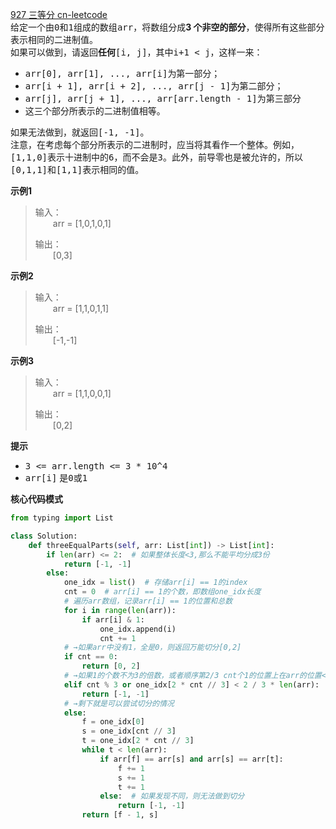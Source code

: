 [927 三等分 cn-leetcode](https://leetcode.cn/problems/three-equal-parts/description/)
<br>给定一个由<kbd>0</kbd>和<kbd>1</kbd>组成的数组<kbd>arr</kbd>，将数组分成**3 个非空的部分**，使得所有这些部分表示相同的二进制值。
<br>如果可以做到，请返回**任何**<kbd>[i, j]</kbd>，其中<kbd>i+1 < j</kbd>，这样一来：
<ul>
<li><kbd>arr[0], arr[1], ..., arr[i]</kbd>为第一部分；</li>
<li><kbd>arr[i + 1], arr[i + 2], ..., arr[j - 1]</kbd>为第二部分；</li>
<li><kbd>arr[j], arr[j + 1], ..., arr[arr.length - 1]</kbd>为第三部分</li>
<li>这三个部分所表示的二进制值相等。</li>
</ul>
如果无法做到，就返回<kbd>[-1, -1]</kbd>。
<br>注意，在考虑每个部分所表示的二进制时，应当将其看作一个整体。例如，<kbd>[1,1,0]</kbd>表示十进制中的<kbd>6</kbd>，而不会是<kbd>3</kbd>。此外，前导零也是被允许的，所以<kbd>[0,1,1]</kbd>和<kbd>[1,1]</kbd>表示相同的值。

**示例1**
>输入：
> <br>&emsp;&emsp;arr = [1,0,1,0,1]
> 
>输出：
> <br>&emsp;&emsp;[0,3]

**示例2**
>输入：
> <br>&emsp;&emsp;arr = [1,1,0,1,1]
> 
>输出：
> <br>&emsp;&emsp;[-1,-1]

**示例3**
>输入：
> <br>&emsp;&emsp;arr = [1,1,0,0,1]
> 
>输出：
> <br>&emsp;&emsp;[0,2]

**提示**
<ul>
<li><kbd>3 <= arr.length <= 3 * 10^4</kbd></li>
<li><kbd>arr[i]</kbd> 是<kbd>0</kbd>或<kbd>1</kbd></li>
</ul>

**核心代码模式**

```python
from typing import List

class Solution:
    def threeEqualParts(self, arr: List[int]) -> List[int]:
        if len(arr) <= 2:  # 如果整体长度<3,那么不能平均分成3份
            return [-1, -1]
        else:
            one_idx = list()  # 存储arr[i] == 1的index
            cnt = 0  # arr[i] == 1的个数，即数组one_idx长度
            # 遍历arr数组，记录arr[i] == 1的位置和总数
            for i in range(len(arr)):
                if arr[i] & 1:
                    one_idx.append(i)
                    cnt += 1
            # →如果arr中没有1，全是0，则返回万能切分[0,2]
            if cnt == 0:
                return [0, 2]
            # →如果1的个数不为3的倍数，或者顺序第2/3 cnt个1的位置上在arr的位置< 2/3 len(arr)，这两种情况均无法切分数组。
            elif cnt % 3 or one_idx[2 * cnt // 3] < 2 / 3 * len(arr):
                return [-1, -1]
            # →剩下就是可以尝试切分的情况
            else:
                f = one_idx[0]
                s = one_idx[cnt // 3]
                t = one_idx[2 * cnt // 3]
                while t < len(arr):
                    if arr[f] == arr[s] and arr[s] == arr[t]:
                        f += 1
                        s += 1
                        t += 1
                    else:  # 如果发现不同，则无法做到切分
                        return [-1, -1]
                return [f - 1, s]
```